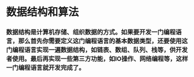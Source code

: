 # 数据结构和算法
### 数据结构是计算机存储、组织数据的方式。如果要开发一门编程语言，那么首先你需要定义这门编程语言的基本数据类型，还要使用这门编程语言实现一遍数据结构，如链表、数组、队列、栈等，供开发者使用。最后再实现一些第三方功能，如IO操作、网络编程等，这样一门编程语言就开发完成了。